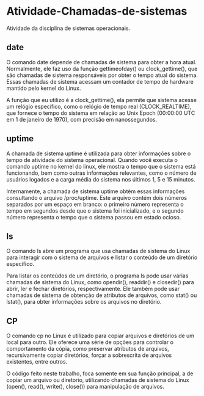 # Atividade-Chamadas-de-sistemas
Atividade da disciplina de sistemas operacionais.

## date
O comando date depende de chamadas de sistema para obter a hora atual. Normalmente, ele faz uso da função gettimeofday() ou clock_gettime(), que são chamadas de sistema responsáveis por obter o tempo atual do sistema. Essas chamadas de sistema acessam um contador de tempo de hardware mantido pelo kernel do Linux.

A função que eu utilizo é a clock_gettime(), ela permite que sistema acesse um relógio específico, como o relógio de tempo real (CLOCK_REALTIME), que fornece o tempo do sistema em relação ao Unix Epoch (00:00:00 UTC em 1 de janeiro de 1970), com precisão em nanossegundos. 

## uptime

A chamada de sistema uptime é utilizada para obter informações sobre o tempo de atividade do sistema operacional. Quando você executa o comando uptime no kernel do linux, ele mostra o tempo que o sistema está funcionando, bem como outras informações relevantes, como o número de usuários logados e a carga média do sistema nos últimos 1, 5 e 15 minutos.

Internamente, a chamada de sistema uptime obtém essas informações consultando o arquivo /proc/uptime. Este arquivo contém dois números separados por um espaço em branco: o primeiro número representa o tempo em segundos desde que o sistema foi inicializado, e o segundo número representa o tempo que o sistema passou em estado ocioso.

## ls

O comando ls abre um programa que usa chamadas de sistema do Linux para interagir com o sistema de arquivos e listar o conteúdo de um diretório específico.

Para listar os conteúdos de um diretório, o programa ls pode usar várias chamadas de sistema do Linux, como opendir(), readdir() e closedir() para abrir, ler e fechar diretórios, respectivamente. Ele também pode usar chamadas de sistema de obtenção de atributos de arquivos, como stat() ou lstat(), para obter informações sobre os arquivos no diretório.

## CP

O comando cp no Linux é utilizado para copiar arquivos e diretórios de um local para outro. Ele oferece uma série de opções para controlar o comportamento da cópia, como preservar atributos de arquivos, recursivamente copiar diretórios, forçar a sobrescrita de arquivos existentes, entre outros.

O código feito neste trabalho, foca somente em sua função principal, a de copiar um arquivo ou diretorio, utilizando chamadas de sistema do Linux (open(), read(), write(), close()) para manipulação de arquivos. 